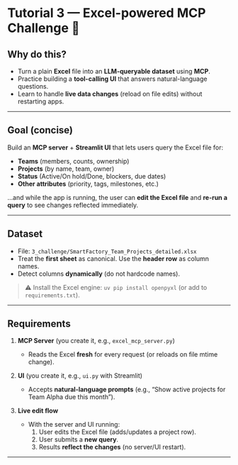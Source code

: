 # Tutorial 3 — Excel-powered MCP Challenge 🧩

## Why do this?
- Turn a plain **Excel** file into an **LLM-queryable dataset** using **MCP**.  
- Practice building a **tool-calling UI** that answers natural-language questions.  
- Learn to handle **live data changes** (reload on file edits) without restarting apps.

---

## Goal (concise)
Build an **MCP server** + **Streamlit UI** that lets users query the Excel file for:
- **Teams** (members, counts, ownership)
- **Projects** (by name, team, owner)
- **Status** (Active/On hold/Done, blockers, due dates)
- **Other attributes** (priority, tags, milestones, etc.)

…and while the app is running, the user can **edit the Excel file** and **re-run a query** to see changes reflected immediately.

---

## Dataset
- File: `3_challenge/SmartFactory_Team_Projects_detailed.xlsx`  
- Treat the **first sheet** as canonical. Use the **header row** as column names.  
- Detect columns **dynamically** (do not hardcode names).

> ⚠️ Install the Excel engine: `uv pip install openpyxl` (or add to `requirements.txt`).

---

## Requirements
1. **MCP Server** (you create it, e.g., `excel_mcp_server.py`)
   - Reads the Excel **fresh** for every request (or reloads on file mtime change).

2. **UI** (you create it, e.g., `ui.py` with Streamlit)
   - Accepts **natural-language prompts** (e.g., “Show active projects for Team Alpha due this month”).

3. **Live edit flow**
   - With the server and UI running:
     1) User edits the Excel file (adds/updates a project row).  
     2) User submits a **new query**.  
     3) Results **reflect the changes** (no server/UI restart).

---
